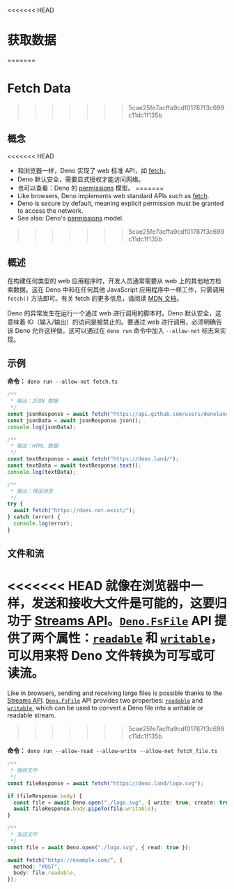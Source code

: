 <<<<<<< HEAD
# 获取数据
=======
# Fetch Data
>>>>>>> 5cae25fe7acffa9cdf01787f3c699c11dc1f135b

## 概念

<<<<<<< HEAD
- 和浏览器一样，Deno 实现了 web 标准 API，如
  [fetch](https://developer.mozilla.org/en-US/docs/Web/API/Fetch_API)。
- Deno 默认安全，需要显式授权才能访问网络。
- 也可以查看：Deno 的 [permissions](../basics/permissions.md) 模型。
=======
- Like browsers, Deno implements web standard APIs such as
  [fetch](https://developer.mozilla.org/en-US/docs/Web/API/Fetch_API).
- Deno is secure by default, meaning explicit permission must be granted to
  access the network.
- See also: Deno's [permissions](../basics/permissions.md) model.
>>>>>>> 5cae25fe7acffa9cdf01787f3c699c11dc1f135b

## 概述

在构建任何类型的 web 应用程序时，开发人员通常需要从 web
上的其他地方检索数据。这在 Deno 中和在任何其他 JavaScript
应用程序中一样工作，只需调用 `fetch()` 方法即可。有关 fetch 的更多信息，请阅读
[MDN 文档](https://developer.mozilla.org/en-US/docs/Web/API/Fetch_API)。

Deno 的异常发生在运行一个通过 web 进行调用的脚本时。Deno 默认安全，这意味着
IO（输入/输出）的访问是被禁止的。要通过 web 进行调用，必须明确告诉 Deno
允许这样做。这可以通过在 `deno run` 命令中加入 `--allow-net` 标志来实现。

## 示例

**命令：** `deno run --allow-net fetch.ts`

```js
/**
 * 输出：JSON 数据
 */
const jsonResponse = await fetch("https://api.github.com/users/denoland");
const jsonData = await jsonResponse.json();
console.log(jsonData);

/**
 * 输出：HTML 数据
 */
const textResponse = await fetch("https://deno.land/");
const textData = await textResponse.text();
console.log(textData);

/**
 * 输出：错误消息
 */
try {
  await fetch("https://does.not.exist/");
} catch (error) {
  console.log(error);
}
```

## 文件和流

<<<<<<< HEAD
就像在浏览器中一样，发送和接收大文件是可能的，这要归功于
[Streams API](https://developer.mozilla.org/en-US/docs/Web/API/Streams_API)。[`Deno.FsFile`](https://deno.land/api@$CLI_VERSION?s=Deno.FsFile)
API
提供了两个属性：[`readable`](https://deno.land/api@$CLI_VERSION?s=Deno.FsFile#prop_readable)
和
[`writable`](https://deno.land/api@$CLI_VERSION?s=Deno.FsFile#prop_writable)，可以用来将
Deno 文件转换为可写或可读流。
=======
Like in browsers, sending and receiving large files is possible thanks to the
[Streams API](https://developer.mozilla.org/en-US/docs/Web/API/Streams_API).
[`Deno.FsFile`](https://deno.land/api@$CLI_VERSION?s=Deno.FsFile) API provides
two properties:
[`readable`](https://deno.land/api@$CLI_VERSION?s=Deno.FsFile#prop_readable) and
[`writable`](https://deno.land/api@$CLI_VERSION?s=Deno.FsFile#prop_writable),
which can be used to convert a Deno file into a writable or readable stream.
>>>>>>> 5cae25fe7acffa9cdf01787f3c699c11dc1f135b

**命令：** `deno run --allow-read --allow-write --allow-net fetch_file.ts`

```ts
/**
 * 接收文件
 */
const fileResponse = await fetch("https://deno.land/logo.svg");

if (fileResponse.body) {
  const file = await Deno.open("./logo.svg", { write: true, create: true });
  await fileResponse.body.pipeTo(file.writable);
}

/**
 * 发送文件
 */
const file = await Deno.open("./logo.svg", { read: true });

await fetch("https://example.com/", {
  method: "POST",
  body: file.readable,
});
```
